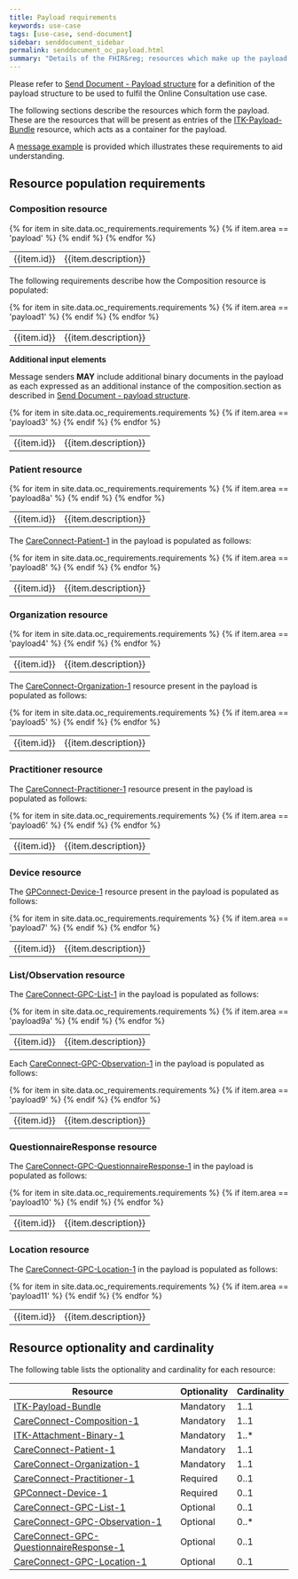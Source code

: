 ```yaml
---
title: Payload requirements
keywords: use-case
tags: [use-case, send-document]
sidebar: senddocument_sidebar
permalink: senddocument_oc_payload.html
summary: "Details of the FHIR&reg; resources which make up the payload for the Online Consultation Report use case."
---
```


Please refer to [Send Document - Payload structure](senddocument_payload) for a definition of the payload structure to be used to fulfil the Online Consultation use case.

The following sections describe the resources which form the payload. These are the resources that will be present as entries of the [ITK-Payload-Bundle](https://fhir.nhs.uk/STU3/StructureDefinition/ITK-Payload-Bundle-1) resource, which acts as a container for the payload. 

A [message example](senddocument_oc_example) is provided which illustrates these requirements to aid understanding.

## Resource population requirements ##

### Composition resource ###

<table class="requirement-box">
  {% for item in site.data.oc_requirements.requirements %}
  {% if item.area == 'payload' %}
  <tr>
    <td id="{{item.id}}">{{item.id}}</td>
    <td>{{item.description}}</td>
  </tr>
  {% endif %}
  {% endfor %}
</table>

The following requirements describe how the Composition resource is populated:

<table class="requirement-box">
  {% for item in site.data.oc_requirements.requirements %}
  {% if item.area == 'payload1' %}
  <tr>
    <td id="{{item.id}}">{{item.id}}</td>
    <td>{{item.description}}</td>
  </tr>
  {% endif %}
  {% endfor %}
</table>
	


**Additional input elements**

Message senders **MAY** include additional binary documents in the payload as each expressed as an additional instance of the composition.section as described in [Send Document - payload structure](senddocument_payload.html#including-documents-in-the-payload).

<table class="requirement-box">
  {% for item in site.data.oc_requirements.requirements %}
  {% if item.area == 'payload3' %}
  <tr>
    <td id="{{item.id}}">{{item.id}}</td>
    <td>{{item.description}}</td>
  </tr>
  {% endif %}
  {% endfor %}
</table>

### Patient resource ###

<table class="requirement-box">
  {% for item in site.data.oc_requirements.requirements %}
  {% if item.area == 'payload8a' %}
  <tr>
    <td id="{{item.id}}">{{item.id}}</td>
    <td>{{item.description}}</td>
  </tr>
  {% endif %}
  {% endfor %}
</table>

The [CareConnect-Patient-1](https://fhir.hl7.org.uk/STU3/StructureDefinition/CareConnect-Patient-1) in the payload is populated as follows:

<table class="requirement-box">
  {% for item in site.data.oc_requirements.requirements %}
  {% if item.area == 'payload8' %}
  <tr>
    <td id="{{item.id}}">{{item.id}}</td>
    <td>{{item.description}}</td>
  </tr>
  {% endif %}
  {% endfor %}
</table>

### Organization resource ###

<table class="requirement-box">
  {% for item in site.data.oc_requirements.requirements %}
  {% if item.area == 'payload4' %}
  <tr>
    <td id="{{item.id}}">{{item.id}}</td>
    <td>{{item.description}}</td>
  </tr>
  {% endif %}
  {% endfor %}
</table>

The [CareConnect-Organization-1](https://fhir.hl7.org.uk/STU3/StructureDefinition/CareConnect-Organization-1) resource present in the payload is populated as follows:

<table class="requirement-box">
  {% for item in site.data.oc_requirements.requirements %}
  {% if item.area == 'payload5' %}
  <tr>
    <td id="{{item.id}}">{{item.id}}</td>
    <td>{{item.description}}</td>
  </tr>
  {% endif %}
  {% endfor %}
</table>

### Practitioner resource ###

The [CareConnect-Practitioner-1](https://fhir.hl7.org.uk/STU3/StructureDefinition/CareConnect-Practitioner-1) resource present in the payload is populated as follows:

<table class="requirement-box">
  {% for item in site.data.oc_requirements.requirements %}
  {% if item.area == 'payload6' %}
  <tr>
    <td id="{{item.id}}">{{item.id}}</td>
    <td>{{item.description}}</td>
  </tr>
  {% endif %}
  {% endfor %}
</table>

### Device resource ###

The [GPConnect-Device-1](https://fhir.nhs.uk/STU3/StructureDefinition/GPConnect-Device-1) resource present in the payload is populated as follows:

<table class="requirement-box">
  {% for item in site.data.oc_requirements.requirements %}
  {% if item.area == 'payload7' %}
  <tr>
    <td id="{{item.id}}">{{item.id}}</td>
    <td>{{item.description}}</td>
  </tr>
  {% endif %}
  {% endfor %}
</table>


### List/Observation resource ###

The [CareConnect-GPC-List-1](https://fhir.nhs.uk/STU3/StructureDefinition/CareConnect-GPC-List-1) in the payload is populated as follows:

<table class="requirement-box">
  {% for item in site.data.oc_requirements.requirements %}
  {% if item.area == 'payload9a' %}
  <tr>
    <td id="{{item.id}}">{{item.id}}</td>
    <td>{{item.description}}</td>
  </tr>
  {% endif %}
  {% endfor %}
</table>

Each [CareConnect-GPC-Observation-1](https://fhir.nhs.uk/STU3/StructureDefinition/CareConnect-GPC-Observation-1) in the payload is populated as follows:

<table class="requirement-box">
  {% for item in site.data.oc_requirements.requirements %}
  {% if item.area == 'payload9' %}
  <tr>
    <td id="{{item.id}}">{{item.id}}</td>
    <td>{{item.description}}</td>
  </tr>
  {% endif %}
  {% endfor %}
</table>


### QuestionnaireResponse resource ###

The [CareConnect-GPC-QuestionnaireResponse-1](https://fhir.nhs.uk/STU3/StructureDefinition/CareConnect-GPC-QuestionnaireResponse-1) in the payload is populated as follows:

<table class="requirement-box">
  {% for item in site.data.oc_requirements.requirements %}
  {% if item.area == 'payload10' %}
  <tr>
    <td id="{{item.id}}">{{item.id}}</td>
    <td>{{item.description}}</td>
  </tr>
  {% endif %}
  {% endfor %}
</table>

### Location resource ###

The [CareConnect-GPC-Location-1](https://fhir.nhs.uk/STU3/StructureDefinition/CareConnect-GPC-Location-1) in the payload is populated as follows:

<table class="requirement-box">
  {% for item in site.data.oc_requirements.requirements %}
  {% if item.area == 'payload11' %}
  <tr>
    <td id="{{item.id}}">{{item.id}}</td>
    <td>{{item.description}}</td>
  </tr>
  {% endif %}
  {% endfor %}
</table>


## Resource optionality and cardinality ##

The following table lists the optionality and cardinality for each resource:

<table>
  <thead>
  <tr>
    <th>Resource</th>
    <th>Optionality</th>
	<th>Cardinality</th>
  </tr>
  </thead>
  <tbody>
  <tr>
    <td><a href="https://fhir.nhs.uk/STU3/StructureDefinition/ITK-Payload-Bundle-1)ITK-Payload-Bundle">ITK-Payload-Bundle</a></td>
    <td>Mandatory</td>
	<td>1..1</td>
  </tr>
  <tr>
    <td><a href="https://fhir.hl7.org.uk/STU3/StructureDefinition/CareConnect-Composition-1">CareConnect-Composition-1</a></td>
    <td>Mandatory</td>
	<td>1..1</td>
  </tr>
  <tr>
    <td><a href="https://fhir.nhs.uk/STU3/StructureDefinition/ITK-Attachment-Binary-1">ITK-Attachment-Binary-1</a></td>
    <td>Mandatory</td>
	<td>1..*</td>
  </tr>
  <tr>
    <td><a href="https://fhir.hl7.org.uk/STU3/StructureDefinition/CareConnect-Patient-1">CareConnect-Patient-1</a></td>
    <td>Mandatory</td>
	<td>1..1</td>
  </tr>
  <tr>
    <td><a href="https://fhir.hl7.org.uk/STU3/StructureDefinition/CareConnect-Organization-1">CareConnect-Organization-1</a></td>
    <td>Mandatory</td>
	<td>1..1</td>
  </tr>
  <tr>
    <td><a href="https://fhir.hl7.org.uk/STU3/StructureDefinition/CareConnect-Practitioner-1">CareConnect-Practitioner-1</a></td>
    <td>Required</td>
	<td>0..1</td>
  </tr>
  <tr>
    <td><a href="https://fhir.nhs.uk/STU3/StructureDefinition/GPConnect-Device-1">GPConnect-Device-1</a></td>
    <td>Required</td>
	<td>0..1</td>
  </tr>
  <tr>
    <td><a href="https://fhir.nhs.uk/STU3/StructureDefinition/CareConnect-GPC-List-1">CareConnect-GPC-List-1</a></td>
    <td>Optional</td>
	<td>0..1</td>
  </tr>
  <tr>
    <td><a href="https://fhir.nhs.uk/STU3/StructureDefinition/CareConnect-GPC-Observation-1">CareConnect-GPC-Observation-1</a></td>
    <td>Optional</td>
	<td>0..*</td>
  </tr>
  <tr>
    <td><a href="https://fhir.nhs.uk/STU3/StructureDefinition/CareConnect-GPC-QuestionnaireResponse-1">CareConnect-GPC-QuestionnaireResponse-1</a></td>
    <td>Optional</td>
	<td>0..1</td>
  </tr>
  <tr>
    <td><a href="https://fhir.nhs.uk/STU3/StructureDefinition/CareConnect-GPC-Location-1">CareConnect-GPC-Location-1</a></td>
    <td>Optional</td>
	<td>0..1</td>
  </tr>
  </tbody>
</table>








